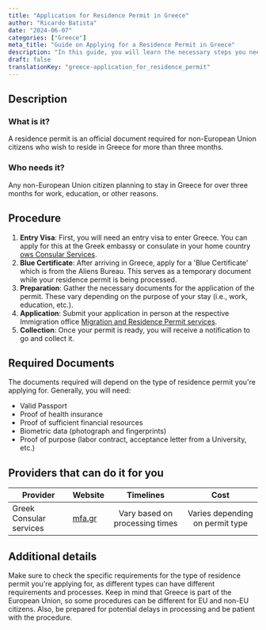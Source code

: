 ```yaml
---
title: "Application for Residence Permit in Greece"
author: "Ricardo Batista"
date: "2024-06-07"
categories: ["Greece"]
meta_title: "Guide on Applying for a Residence Permit in Greece"
description: "In this guide, you will learn the necessary steps you need to take in order to apply for a residence permit in Greece."
draft: false
translationKey: "greece-application_for_residence_permit"
---
```


## Description
### What is it?
A residence permit is an official document required for non-European Union citizens who wish to reside in Greece for more than three months.

### Who needs it?
Any non-European Union citizen planning to stay in Greece for over three months for work, education, or other reasons.

## Procedure

1. **Entry Visa**: First, you will need an entry visa to enter Greece. You can apply for this at the Greek embassy or consulate in your home country [ows Consular Services](http://www.mfa.gr/).
2. **Blue Certificate**: After arriving in Greece, apply for a 'Blue Certificate' which is from the Aliens Bureau. This serves as a temporary document while your residence permit is being processed.
3. **Preparation**: Gather the necessary documents for the application of the permit. These vary depending on the purpose of your stay (i.e., work, education, etc.).
4. **Application**: Submit your application in person at the respective Immigration office [Migration and Residence Permit services](http://www.ypes.gr/).
5. **Collection**: Once your permit is ready, you will receive a notification to go and collect it. 

## Required Documents
The documents required will depend on the type of residence permit you're applying for. Generally, you will need:

- Valid Passport
- Proof of health insurance
- Proof of sufficient financial resources
- Biometric data (photograph and fingerprints)
- Proof of purpose (labor contract, acceptance letter from a University, etc.)

## Providers that can do it for you

| Provider        |     Website     |     Timelines    |       Cost      |
| --------------- | --------------- |  :-------------: | :-------------: |
| Greek Consular services     |    [mfa.gr](http://www.mfa.gr/)       |      Vary based on processing times      |        Varies depending on permit type       |

## Additional details
Make sure to check the specific requirements for the type of residence permit you're applying for, as different types can have different requirements and processes. Keep in mind that Greece is part of the European Union, so some procedures can be different for EU and non-EU citizens. Also, be prepared for potential delays in processing and be patient with the procedure.